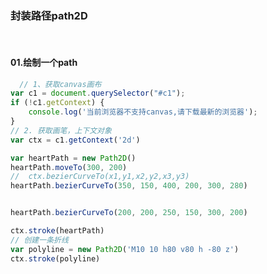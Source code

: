 ### 封装路径path2D

<br/>

#### 01.绘制一个path
  
```js
  // 1、获取canvas画布
var c1 = document.querySelector("#c1");
if (!c1.getContext) {
    console.log('当前浏览器不支持canvas,请下载最新的浏览器');
}
// 2. 获取画笔，上下文对象
var ctx = c1.getContext('2d')

var heartPath = new Path2D()
heartPath.moveTo(300, 200)
//  ctx.bezierCurveTo(x1,y1,x2,y2,x3,y3)
heartPath.bezierCurveTo(350, 150, 400, 200, 300, 280)


heartPath.bezierCurveTo(200, 200, 250, 150, 300, 200)

ctx.stroke(heartPath)
// 创建一条折线
var polyline = new Path2D('M10 10 h80 v80 h -80 z')
ctx.stroke(polyline)

```

<preview path="./demos/07.vue"></preview>